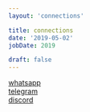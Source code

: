 ```yaml
---
layout: 'connections'

title: connections
date: '2019-05-02'
jobDate: 2019

draft: false
---
```



<div class="connection-list">
  <div>
    <a class="listing-item " href="/whatsapp">
      <div 
        class="connection-icon whatsapp-icon"></div>
      <div class="connection-text">
        whatsapp
      </div>
    </a>
  </div>
  <div>
    <a class="listing-item " href="/telegram">
      <div 
        class="connection-icon telegram-icon"></div>
      <div class="connection-text">
        telegram
      </div>
    </a>
  </div>

  <div>
    <a class="listing-item " href="/discord">
      <div 
        class="connection-icon discord-icon" ></div>
      <div class="connection-text">
        discord
      </div>
    </a>
  </div>

</div>

